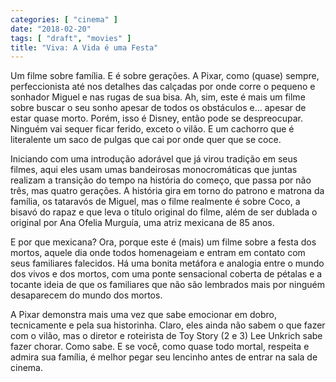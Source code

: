 ```yaml
---
categories: [ "cinema" ]
date: "2018-02-20"
tags: [ "draft", "movies" ]
title: "Viva: A Vida é uma Festa"
---
```

Um filme sobre família. E é sobre gerações. A Pixar, como (quase)
sempre, perfeccionista até nos detalhes das calçadas por onde corre
o pequeno e sonhador Miguel e nas rugas de sua bisa. Ah, sim, este é
mais um filme sobre buscar o seu sonho apesar de todos os obstáculos
e... apesar de estar quase morto. Porém, isso é Disney, então pode
se despreocupar. Ninguém vai sequer ficar ferido, exceto o vilão. E
um cachorro que é literalente um saco de pulgas que cai por onde quer
que se coce.

Iniciando com uma introdução adorável que já virou tradição em
seus filmes, aqui eles usam umas bandeirosas monocromáticas que juntas
realizam a transição do tempo na história do começo, que passa por
não três, mas quatro gerações. A história gira em torno do patrono
e matrona da família, os tataravós de Miguel, mas o filme realmente é
sobre Coco, a bisavó do rapaz e que leva o título original do filme,
além de ser dublada o original por Ana Ofelia Murguía, uma atriz
mexicana de 85 anos.

E por que mexicana? Ora, porque este é (mais) um filme sobre a festa
dos mortos, aquele dia onde todos homenageiam e entram em contato com
seus familiares falecidos. Há uma bonita metáfora e analogia entre
o mundo dos vivos e dos mortos, com uma ponte sensacional coberta de
pétalas e a tocante ideia de que os familiares que não são lembrados
mais por ninguém desaparecem do mundo dos mortos.

A Pixar demonstra mais uma vez que sabe emocionar em dobro, tecnicamente
e pela sua historinha. Claro, eles ainda não sabem o que fazer com o
vilão, mas o diretor e roteirista de Toy Story (2 e 3) Lee Unkrich sabe
fazer chorar. Como sabe. E se você, como quase todo mortal, respeita
e admira sua família, é melhor pegar seu lencinho antes de entrar na
sala de cinema.
